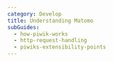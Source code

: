 ```yaml
---
category: Develop
title: Understanding Matomo
subGuides:
  - how-piwik-works
  - http-request-handling
  - piwiks-extensibility-points
---
```

